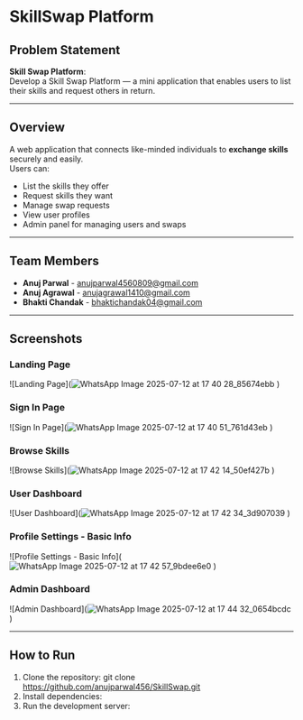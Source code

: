 # SkillSwap Platform

## Problem Statement
**Skill Swap Platform**:  
Develop a Skill Swap Platform — a mini application that enables users to list their skills and request others in return.

---

## Overview
A web application that connects like-minded individuals to **exchange skills** securely and easily.  
Users can:

- List the skills they offer
- Request skills they want
- Manage swap requests
- View user profiles
- Admin panel for managing users and swaps

---

## Team Members

- **Anuj Parwal** - [anujparwal4560809@gmail.com](mailto:anujparwal4560809@gmail.com)
- **Anuj Agrawal** - [anujagrawal1410@gmail.com](mailto:anujagrawal1410@gmail.com)
- **Bhakti Chandak** - [bhaktichandak04@gmail.com](mailto:bhaktichandak04@gmail.com)

---

## Screenshots

### Landing Page
![Landing Page](![WhatsApp Image 2025-07-12 at 17 40 28_85674ebb](https://github.com/user-attachments/assets/82542f16-fc9d-414f-a8dd-6c4d007518b0)
)

### Sign In Page
![Sign In Page](![WhatsApp Image 2025-07-12 at 17 40 51_761d43eb](https://github.com/user-attachments/assets/57c191fc-c90e-4bd6-a29a-0fff1f9181c9)
)

### Browse Skills
![Browse Skills](![WhatsApp Image 2025-07-12 at 17 42 14_50ef427b](https://github.com/user-attachments/assets/1061351d-e0be-42b7-9454-1b7f77fd8b6f)
)

### User Dashboard
![User Dashboard](![WhatsApp Image 2025-07-12 at 17 42 34_3d907039](https://github.com/user-attachments/assets/1a1965d6-b4e5-42be-8163-43b39e597e8d)
)

### Profile Settings - Basic Info
![Profile Settings - Basic Info](![WhatsApp Image 2025-07-12 at 17 42 57_9bdee6e0](https://github.com/user-attachments/assets/77fcb170-4ddd-4cbe-866f-3daaed997e69)
)

### Admin Dashboard
![Admin Dashboard](![WhatsApp Image 2025-07-12 at 17 44 32_0654bcdc](https://github.com/user-attachments/assets/1bd4512e-2718-4845-9b1a-21488356f5f2)
)

---

## How to Run

1. Clone the repository:
git clone https://github.com/anujparwal456/SkillSwap.git
2. Install dependencies:
3. Run the development server:
